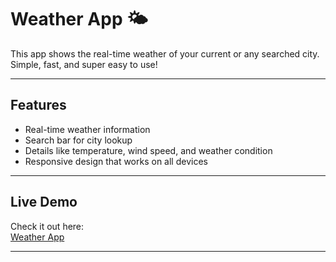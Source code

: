 # Weather App 🌤️

This app shows the real-time weather of your current or any searched city. Simple, fast, and super easy to use!

---

## Features

- Real-time weather information  
- Search bar for city lookup  
- Details like temperature, wind speed, and weather condition  
- Responsive design that works on all devices  

---

## Live Demo

Check it out here:  
[Weather App](https://beamish-froyo-9ec1ee.netlify.app/)

---
